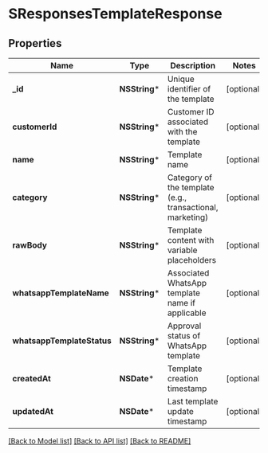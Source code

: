 # SResponsesTemplateResponse

## Properties
Name | Type | Description | Notes
------------ | ------------- | ------------- | -------------
**_id** | **NSString*** | Unique identifier of the template | [optional] 
**customerId** | **NSString*** | Customer ID associated with the template | [optional] 
**name** | **NSString*** | Template name | [optional] 
**category** | **NSString*** | Category of the template (e.g., transactional, marketing) | [optional] 
**rawBody** | **NSString*** | Template content with variable placeholders | [optional] 
**whatsappTemplateName** | **NSString*** | Associated WhatsApp template name if applicable | [optional] 
**whatsappTemplateStatus** | **NSString*** | Approval status of WhatsApp template | [optional] 
**createdAt** | **NSDate*** | Template creation timestamp | [optional] 
**updatedAt** | **NSDate*** | Last template update timestamp | [optional] 

[[Back to Model list]](../README.md#documentation-for-models) [[Back to API list]](../README.md#documentation-for-api-endpoints) [[Back to README]](../README.md)


